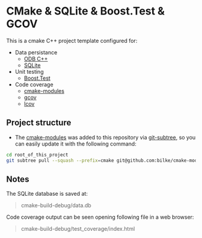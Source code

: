 # CMake & SQLite & Boost.Test & GCOV

This is a cmake C++ project template configured for:
- Data persistance
  - [ODB C++](https://www.codesynthesis.com/products/odb/)
  - [SQLite](https://www.sqlite.org/index.html)
- Unit testing
  - [Boost.Test](https://www.boost.org/doc/libs/1_66_0/libs/test/doc/html/index.html)
- Code coverage
  - [cmake-modules](https://github.com/bilke/cmake-modules)
  - [gcov](https://gcc.gnu.org/onlinedocs/gcc/Gcov.html)
  - [lcov](http://ltp.sourceforge.net/coverage/lcov.php)

## Project structure

- The [cmake-modules](https://github.com/bilke/cmake-modules) was added to this repository via [git-subtree](https://github.com/apenwarr/git-subtree), so you can easily update it with the following command:

```Bash
cd root_of_this_project
git subtree pull --squash --prefix=cmake git@github.com:bilke/cmake-modules.git master
```

## Notes

The SQLite database is saved at:
> cmake-build-debug/data.db

Code coverage output can be seen opening following file in a web browser:  
> cmake-build-debug/test_coverage/index.html
